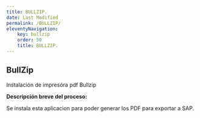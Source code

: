 ```yaml
---
title: BULLZIP.
date: Last Modified
permalink: /BULLZIP/
eleventyNavigation:
    key: bullzip
    order: 50
    title: BULLZIP.
---
```

## **BullZip**

Instalación de impresóra pdf Bullzip


**Descripción breve del proceso:**

Se instala esta aplicacion para poder generar los PDF para exportar a SAP.


